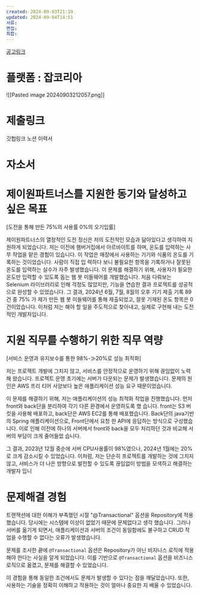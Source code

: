 ```yaml
---
created: 2024-09-03T21:19
updated: 2024-09-04T14:51
서류: 
면접: 
최합: 
---
```



[공고링크](https://www.jobkorea.co.kr/Recruit/GI_Read/45458370?Oem_Code=C1&sc=66)

# 플랫폼 : 잡코리아

![[Pasted image 20240903212057.png]]

# 제출링크
깃헙링크
노션 이력서 
# 자소서
# 제이원파트너스를 지원한 동기와 달성하고 싶은 목표

[도전을 통해 만든 75%의 사용률 0%의 오기입률]

제이원파트너스의 열정적인 도전 정신은 저의 도전적인 모습과 닮아있다고 생각하여 지원하게 되었습니다. 저는 이전에 햄버거집에서 아르바이트를 하며, 온도를 입력하는 사무 작업을 맡은 경험이 있습니다. 이 작업은 매장에서 사용하는 기기와 식품의 온도를 기록하는 것이었습니다. 사람이 직접 입 력하다 보니 불필요한 항목을 기록하거나 잘못된 온도를 입력하는 실수가 자주 발생했습니다. 이 문제를 해결하기 위해, 사용자가 필요한 온도만 입력할 수 있도록 돕는 웹 봇 미들웨어를 개발했습니다. 처음 다뤄보는 Selenium 라이브러리로 인해 걱정도 많았지만, 기능을 연습한 결과 프로젝트를 성공적으로 완성할 수 있었습니다. 그 결과, 2024년 6월, 7월, 8월의 오후 기기 제출 기록 89건 중 75% 가 제가 만든 웹 봇 미들웨어를 통해 제출되었고, 잘못 기재된 온도 항목은 0건이었습니다. 이처럼 저는 해야 할 일을 주도적으로 찾아내고, 실제로 구현해 내는 도전적인 개발자입니다.

# 지원 직무를 수행하기 위한 직무 역량

[서비스 운영과 유지보수를 통한 98%-≫20%로 성능 최적화]

저는 프로젝트 개발에 그치지 않고, 서비스를 안정적으로 운영하기 위해 끊임없이 노력해 왔습니다. 프로젝트 운영 초기에는 서버가 다운되는 문제가 발생했습니다. 문제의 원인은 AWS 프리 티어 사양보다 높은 애플리케이션 성능 요구 때문이었습니다.

이 문제를 해결하기 위해, 저는 애플리케이션의 성능 최적화 작업을 진행했습니다. 먼저 front와 back단을 분리하여 각기 다른 환경에서 운영하도록 했 습니다. front는 S3 버킷을 사용해 배포하고, back단은 AWS EC2를 통해 배포했습니다. Back단의 java기반의 Spring 애플리케이션으로, Front단에서 요청 한 API에 응답하는 방식으로 구성했습니다. 이로 인해 이전에 하나의 서버에서 front와 back을 모두 처리하던 것과 비교해 서버의 부담이 크게 줄어들었 습니다.

그 결과, 2023년 12월 중순에 서버 CPU사용률이 98%였으나, 2024년 1월에는 20%로 크게 감소시킬 수 있었습니다. 이처럼, 저는 단순히 프로젝트를 개발하는 것에 그치지 않고, 서비스가 더 나은 방향으로 발전할 수 있도록 끊임없이 방법을 모색하고 해결하는 개발자 입니

# 문제해결 경험

트랜잭션에 대한 이해가 부족했던 시절 "@Transactional" 옵션을 Repository에 적용했습니다. 당시에는 시스템에 이상이 없었기 때문에 문제없다고 생각 했습니다. 그러나 서버를 옮기게 되면서, 애플리케이션과 서버의 조건이 동일함에도 불구하고 CRUD 작업을 수행할 수 없다는 오류가 발생했습니다.

문제를 조사한 끝에 `@Transactional` 옵션은 Repository가 아닌 비지니스 로직에 적용해야 한다는 사실을 알게 되었습니다. 이를 기반으로 `@Transactional` 옵션을 비즈니스 로직으로 옮겼고, 문제를 해결할 수 있었습니다.

이 경험을 통해 동일한 조건에서도 문제가 발생할 수 있다는 점을 깨달았습니다. 또한, 사용하는 기술을 정확히 이해하고 적용하는 것이 얼마나 중요한 지 배울 수 있었습니다.